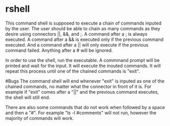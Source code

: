 # rshell

This command shell is supposed to execute a chain of commands inputed by the user. The user should be able to chain as many commands as they desire using connectors ||, &&, and ;. A command after a ; is always executed. A command after a && is executed only if the previous command executed. And a command after a || will only execute if the previous command failed. Anything after a # will be ignored.

In order to use the shell, run the executable. A commmand prompt will be printed and wait for the input. It will execute the inouted commands. It will repeat this process until one of the chained commands is "exit".

#Bugs
The command shell will end whenever "exit" is inputed as one of the chained commands, no matter what the connector in front of it is. For example if "exit" comes after a "||" and the previous command executes, the shell will still end. 

There are also some commands that do not work when followed by a space and then a "#". For example "ls -l #comments" will not run, however the majority of commands will work.
